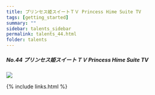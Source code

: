 ```yaml
---
title: プリンセス姫スイートＴＶ Princess Hime Suite TV
tags: [getting_started]
summary: ""
sidebar: talents_sidebar
permalink: talents_44.html
folder: talents
---
```


##### No.44 プリンセス姫スイートＴＶ Princess Hime Suite TV

![](https://yt3.ggpht.com/ytc/AKedOLSTwaYE8yk_AReBGnu7iXFH9LUAa_rGHc-ZqNLh6A=s176-c-k-c0x00ffffff-no-rj)







{% include links.html %}
